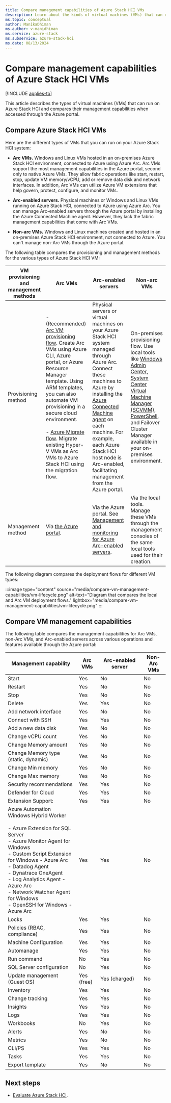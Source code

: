 ```yaml
---
title: Compare management capabilities of Azure Stack HCI VMs
description: Learn about the kinds of virtual machines (VMs) that can run on Azure Stack HCI and compare their management capabilities.
ms.topic: conceptual
author: ManikaDhiman
ms.author: v-manidhiman
ms.service: azure-stack
ms.subservice: azure-stack-hci
ms.date: 08/13/2024
---
```


# Compare management capabilities of Azure Stack HCI VMs

[!INCLUDE [applies-to](../../includes/hci-applies-to-23h2.md)]

This article describes the types of virtual machines (VMs) that can run on Azure Stack HCI and compares their management capabilities when accessed through the Azure portal.

## Compare Azure Stack HCI VMs

Here are the different types of VMs that you can run on your Azure Stack HCI system:

- **Arc VMs.** Windows and Linux VMs hosted in an on-premises Azure Stack HCI environment, connected to Azure using Azure Arc. Arc VMs support the most management capabilities in the Azure portal, second only to native Azure VMs. They allow fabric operations like start, restart, stop, update VM memory/vCPU, add or remove data disk and network interfaces. In addition, Arc VMs can utilize Azure VM extensions that help govern, protect, configure, and monitor VMs.

- **Arc-enabled servers.** Physical machines or Windows and Linux VMs running on Azure Stack HCI, connected to Azure using Azure Arc. You can manage Arc-enabled servers through the Azure portal by installing the Azure Connected Machine agent. However, they lack the fabric management capabilities that come with Arc VMs.

- **Non-arc VMs.** Windows and Linux machines created and hosted in an on-premises Azure Stack HCI environment, not connected to Azure. You can't manage non-Arc VMs through the Azure portal.

The following table compares the provisioning and management methods for the various types of Azure Stack HCI VM:

| VM provisioning and management methods | Arc VMs | Arc-enabled servers | Non-arc VMs |
| ---- | ---- | ---- | ---- |
| Provisioning method |  - (Recommended) [Arc VM provisioning flow](../manage/create-arc-virtual-machines.md?tabs=azureportal). Create Arc VMs using Azure CLI, Azure portal, or Azure Resource Manager template. Using ARM templates, you can also automate VM provisioning in a secure cloud environment. <br><br> - [Azure Migrate flow](../migrate/migration-azure-migrate-hci-overview.md). Migrate existing Hyper-V VMs as Arc VMs to Azure Stack HCI using the migration flow. | Physical servers or virtual machines on your Azure Stack HCI system managed through Azure Arc. Connect these machines to Azure by installing the [Azure Connected Machine agent](/azure/azure-arc/servers/agent-overview) on each machine. For example, each Azure Stack HCI host node is Arc-enabled, facilitating management from the Azure portal. | On-premises provisioning flow. Use local tools like [Windows Admin Center](../manage/vm.md#create-a-new-vm), [System Center Virtual Machine Manager (SCVMM)](/system-center/vmm/provision-vms), [PowerShell](../manage/vm-powershell.md#create-a-vm), and Failover Cluster Manager available in your on-premises environment.|
| Management method | Via [the Azure portal](../manage/manage-arc-virtual-machines.md). | Via the Azure portal. See [Management and monitoring for Azure Arc-enabled servers](/azure/cloud-adoption-framework/scenarios/hybrid/arc-enabled-servers/eslz-management-and-monitoring-arc-server). | Via the local tools. Manage these VMs through the management consoles of the same local tools used for their creation. |

The following diagram compares the deployment flows for different VM types:

:::image type="content" source="media/compare-vm-management-capabilities/vm-lifecycle.png" alt-text="Diagram that compares the local and Arc VM deployment flows." lightbox="media/compare-vm-management-capabilities/vm-lifecycle.png" :::

## Compare VM management capabilities

The following table compares the management capabilities for Arc VMs, non-Arc VMs, and Arc-enabled servers across various operations and features available through the Azure portal:

| Management capability | Arc VMs | Arc-enabled server | Non-Arc VMs |
|--|--|--|--|
| Start | Yes | No | No |
| Restart | Yes | No | No |
| Stop | Yes | No | No |
| Delete | Yes | Yes | No |
| Add network interface | Yes | No | No |
| Connect with SSH | Yes | Yes | No |
| Add a new data disk | Yes | No | No |
| Change vCPU count | Yes | No | No |
| Change Memory amount | Yes | No | No |
| Change Memory type (static, dynamic) | Yes | No | No |
| Change Min memory | Yes | No | No |
| Change Max memory | Yes | No | No |
| Security recommendations | Yes | Yes | No |
| Defender for Cloud | Yes | Yes | No |
| Extension Support: | Yes | Yes | No |
| Azure Automation Windows Hybrid Worker <br><br>- Azure Extension for SQL Server<br>- Azure Monitor Agent for Windows<br>- Custom Script Extension for Windows - Azure Arc<br>- Datadog Agent<br>- Dynatrace OneAgent<br>- Log Analytics Agent - Azure Arc<br>- Network Watcher Agent for Windows<br>- OpenSSH for Windows - Azure Arc | Yes | Yes | No |
| Locks | Yes | Yes | No |
| Policies (RBAC, compliance) | Yes | Yes | No |
| Machine Configuration | Yes | Yes | No |
| Automanage | Yes | Yes | No |
| Run command | No | Yes | No |
| SQL Server configuration | No | Yes | No |
| Update management (Guest OS) | Yes (free) | Yes (charged) | No |
| Inventory | Yes | Yes | No |
| Change tracking | Yes | Yes | No |
| Insights | Yes | Yes | No |
| Logs | Yes | Yes | No |
| Workbooks | No | Yes | No |
| Alerts | Yes | No | No |
| Metrics | Yes | No | No |
| CLI/PS | Yes | Yes | No |
| Tasks | Yes | Yes | No |
| Export template | Yes | No | No |

## Next steps

- [Evaluate Azure Stack HCI](../deploy/deployment-virtual.md).
